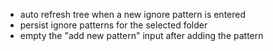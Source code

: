 - auto refresh tree when a new ignore pattern is entered
- persist ignore patterns for the selected folder
- empty the "add new pattern" input after adding the pattern